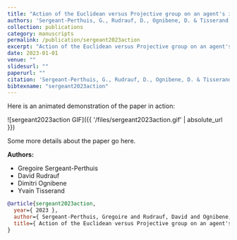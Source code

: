 ```yaml
---
title: "Action of the Euclidean versus Projective group on an agent's internal space in curiosity driven exploration: a formal analysis"
authors: 'Sergeant-Perthuis, G., Rudrauf, D., Ognibene, D. & Tisserand, Y.'
collection: publications
category: manuscripts
permalink: /publication/sergeant2023action
excerpt: "Action of the Euclidean versus Projective group on an agent's internal space in curiosity driven exploration: a formal analysis"
date: 2023-01-01
venue: ""
slidesurl: ""
paperurl: ""
citation: 'Sergeant-Perthuis, G., Rudrauf, D., Ognibene, D. & Tisserand, Y. (2023). "Action of the Euclidean versus Projective group on an agent''s internal space in curiosity driven exploration: a formal analysis." .'
bibtexname: "sergeant2023action"
---
```


Here is an animated demonstration of the paper in action:

![sergeant2023action GIF]({{ '/files/sergeant2023action.gif' | absolute_url }})

Some more details about the paper go here.

**Authors:**
 - Gregoire Sergeant-Perthuis
 - David Rudrauf
 - Dimitri Ognibene
 - Yvain Tisserand

```bibtex
@article{sergeant2023action,
  year={ 2023 },
  author={ Sergeant-Perthuis, Gregoire and Rudrauf, David and Ognibene, Dimitri and Tisserand, Yvain },
  title={ Action of the Euclidean versus Projective group on an agent's internal space in curiosity driven exploration: a formal analysis },
}
```
